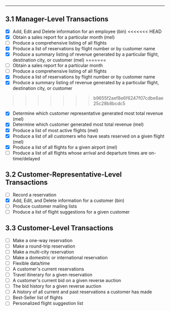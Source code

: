 
---------------------

## 3.1 Manager-Level Transactions
	
- [x] Add, Edit and Delete information for an employee (bin)
<<<<<<< HEAD
- [x] Obtain a sales report for a particular month (mel)
- [ ] Produce a comprehensive listing of all flights
- [x] Produce a list of reservations by flight number or by customer name
- [x] Produce a summary listing of revenue generated by a particular flight, destination city, or customer (mel)
=======
- [ ] Obtain a sales report for a particular month
- [ ] Produce a comprehensive listing of all flights
- [x] Produce a list of reservations by flight number or by customer name
- [x] Produce a summary listing of revenue generated by a particular flight, destination city, or customer
>>>>>>> b9655f2aef8e6f6247f07cdbe6ae25c28b8bcdc5
- [x] Determine which customer representative generated most total revenue (mel)
- [x] Determine which customer generated most total revenue (mel)
- [x] Produce a list of most active flights (mel)
- [x] Produce a list of all customers who have seats reserved on a given flight (mel)
- [x] Produce a list of all flights for a given airport (mel)
- [ ] Produce a list of all flights whose arrival and departure times are on-time/delayed	

## 3.2 Customer-Representative-Level Transactions

- [ ] Record a reservation
- [x] Add, Edit, and Delete information for a customer (bin)
- [ ] Produce customer mailing lists
- [ ] Produce a list of flight suggestions for a given customer

## 3.3 Customer-Level Transactions

- [ ] Make a one-way reservation
- [ ] Make a round-trip reservation
- [ ] Make a multi-city reservation
- [ ] Make a domestric or international reservation
- [ ] Flexible data/time
- [ ] A customer's current reservations
- [ ] Travel itinerary for a given reservation
- [ ] A customer's current bid on a given reverse auction
- [ ] The bid history for a given reverse auction
- [ ] A history of all current and past reservations a customer has made
- [ ] Best-Seller list of flights
- [ ] Personalized flight suggestion list
